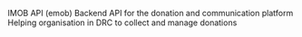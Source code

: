 IMOB API (emob)
Backend API for the donation and communication platform
Helping organisation in DRC to collect and manage donations
